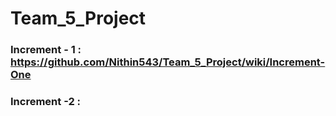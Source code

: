 # Team_5_Project

### Increment - 1 :  https://github.com/Nithin543/Team_5_Project/wiki/Increment-One

### Increment -2 :
